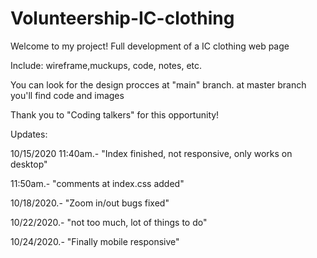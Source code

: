 # Volunteership-IC-clothing

Welcome to my project!
Full development of a IC clothing web page

Include: wireframe,muckups, code, notes, etc.

You can look for the design procces at "main" branch.
at master branch you'll find code and images

Thank you to "Coding talkers" for this opportunity!

Updates:

10/15/2020 11:40am.- "Index finished, not responsive, only works on desktop"

11:50am.- "comments at index.css added"

10/18/2020.- "Zoom in/out bugs fixed"

10/22/2020.- "not too much, lot of things to do"

10/24/2020.- "Finally mobile responsive"
